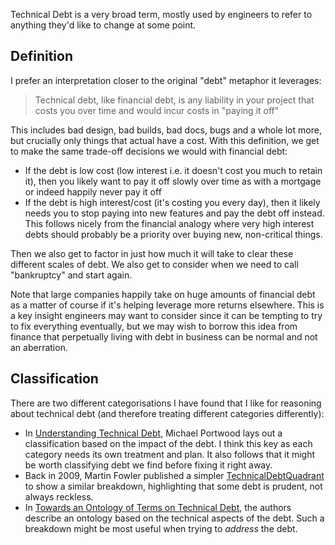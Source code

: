 Technical Debt is a very broad term, mostly used by engineers to refer to anything they'd like to change at some point.

## Definition

I prefer an interpretation closer to the original "debt" metaphor it leverages:

> Technical debt, like financial debt, is any liability in your project that costs you over time and would incur costs in "paying it off"

This includes bad design, bad builds, bad docs, bugs and a whole lot more, but crucially only things that actual have a cost. With this definition, we get to make the same trade-off decisions we would with financial debt:

- If the debt is low cost (low interest i.e. it doesn't cost you much to retain it), then you likely want to pay it off slowly over time as with a mortgage or indeed happily never pay it off
- If the debt is high interest/cost (it's costing you every day), then it likely needs you to stop paying into new features and pay the debt off instead. This follows nicely from the financial analogy where very high interest debts should probably be a priority over buying new, non-critical things.

Then we also get to factor in just how much it will take to clear these different scales of debt. We also get to consider when we need to call "bankruptcy" and start again.

Note that large companies happily take on huge amounts of financial debt as a matter of course if it's helping leverage more returns elsewhere. This is a key insight engineers may want to consider since it can be tempting to try to fix everything eventually, but we may wish to borrow this idea from finance that perpetually living with debt in business can be normal and not an aberration.

## Classification

There are two different categorisations I have found that I like for reasoning about technical debt (and therefore treating different categories differently):

- In [Understanding Technical Debt](http://www.michaelportwood.com/Quick-Tips/Understanding-Technical-Debt.htm), Michael Portwood lays out a classification based on the impact of the debt. I think this key as each category needs its own treatment and plan. It also follows that it might be worth classifying debt we find before fixing it right away.
- Back in 2009, Martin Fowler published a simpler [TechnicalDebtQuadrant](https://martinfowler.com/bliki/TechnicalDebtQuadrant.html) to show a similar breakdown, highlighting that some debt is prudent, not always reckless.
- In [Towards an Ontology of Terms on Technical Debt](https://www.semanticscholar.org/paper/Towards-an-Ontology-of-Terms-on-Technical-Debt-Alves-Ribeiro/3ab6bd6fd72110a18f2d9d442cab03369a6017c5), the authors describe an ontology based on the technical aspects of the debt. Such a breakdown might be most useful when trying to _address_ the debt.
